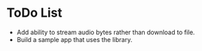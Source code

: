 

# ToDo List

* Add ability to stream audio bytes rather than download to file.
* Build a sample app that uses the library.
